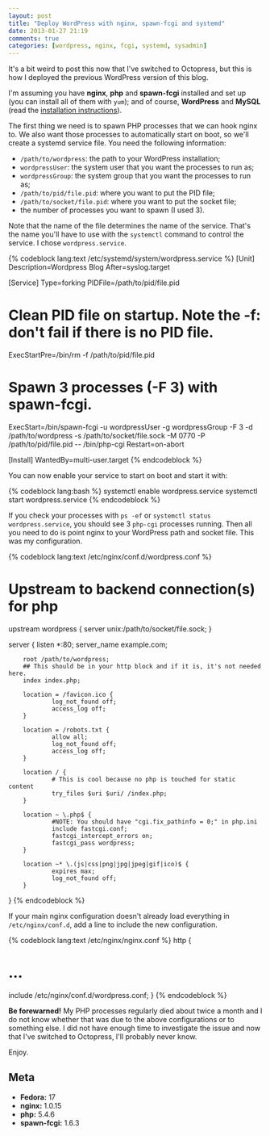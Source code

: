 ```yaml
---
layout: post
title: "Deploy WordPress with nginx, spawn-fcgi and systemd"
date: 2013-01-27 21:19
comments: true
categories: [wordpress, nginx, fcgi, systemd, sysadmin]
---
```


It's a bit weird to post this now that I've switched to Octopress, but this is how I deployed the previous WordPress version of this blog.

<!-- more -->

I'm assuming you have **nginx**, **php** and **spawn-fcgi** installed and set up (you can install all of them with `yum`); and of course, **WordPress** and **MySQL** (read the [installation instructions](http://codex.wordpress.org/Installing_WordPress)).

The first thing we need is to spawn PHP processes that we can hook nginx to. We also want those processes to automatically start on boot, so we'll create a systemd service file. You need the following information:

* `/path/to/wordpress`: the path to your WordPress installation;
* `wordpressUser`: the system user that you want the processes to run as;
* `wordpressGroup`: the system group that you want the processes to run as;
* `/path/to/pid/file.pid`: where you want to put the PID file;
* `/path/to/socket/file.pid`: where you want to put the socket file;
* the number of processes you want to spawn (I used 3).

Note that the name of the file determines the name of the service. That's the name you'll have to use with the `systemctl` command to control the service. I chose `wordpress.service`.

{% codeblock lang:text /etc/systemd/system/wordpress.service %}
[Unit]
Description=Wordpress Blog
After=syslog.target

[Service]
Type=forking
PIDFile=/path/to/pid/file.pid
# Clean PID file on startup. Note the -f: don't fail if there is no PID file.
ExecStartPre=/bin/rm -f /path/to/pid/file.pid
# Spawn 3 processes (-F 3) with spawn-fcgi.
ExecStart=/bin/spawn-fcgi -u wordpressUser -g wordpressGroup -F 3 -d /path/to/wordpress -s /path/to/socket/file.sock -M 0770 -P /path/to/pid/file.pid -- /bin/php-cgi
Restart=on-abort

[Install]
WantedBy=multi-user.target
{% endcodeblock %}

You can now enable your service to start on boot and start it with:

{% codeblock lang:bash %}
systemctl enable wordpress.service
systemctl start wordpress.service
{% endcodeblock %}

If you check your processes with `ps -ef` or `systemctl status wordpress.service`, you should see 3 `php-cgi` processes running. Then all you need to do is point nginx to your WordPress path and socket file. This was my configuration.

{% codeblock lang:text /etc/nginx/conf.d/wordpress.conf %}
# Upstream to backend connection(s) for php
upstream wordpress {
        server unix:/path/to/socket/file.sock;
}

server {
        listen *:80;
        server_name example.com;

        root /path/to/wordpress;
        ## This should be in your http block and if it is, it's not needed here.
        index index.php;
 
        location = /favicon.ico {
                log_not_found off;
                access_log off;
        }
 
        location = /robots.txt {
                allow all;
                log_not_found off;
                access_log off;
        }
 
        location / {
                # This is cool because no php is touched for static content
                try_files $uri $uri/ /index.php;
        }

        location ~ \.php$ {
                #NOTE: You should have "cgi.fix_pathinfo = 0;" in php.ini
                include fastcgi.conf;
                fastcgi_intercept_errors on;
                fastcgi_pass wordpress;
        }
 
        location ~* \.(js|css|png|jpg|jpeg|gif|ico)$ {
                expires max;
                log_not_found off;
        }
}
{% endcodeblock %}

If your main nginx configuration doesn't already load everything in `/etc/nginx/conf.d`, add a line to include the new configuration.

{% codeblock lang:text /etc/nginx/nginx.conf %}
http {

  # ...

  include /etc/nginx/conf.d/wordpress.conf;
}
{% endcodeblock %}

**Be forewarned!** My PHP processes regularly died about twice a month and I do not know whether that was due to the above configurations or to something else. I did not have enough time to investigate the issue and now that I've switched to Octopress, I'll probably never know.

Enjoy.

## Meta

* **Fedora:** 17
* **nginx:** 1.0.15
* **php:** 5.4.6
* **spawn-fcgi:** 1.6.3

